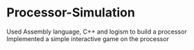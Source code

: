# Processor-Simulation
Used Assembly language, C++ and logism to build a processor
Implemented a simple interactive game on the processor
